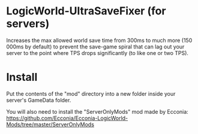 # LogicWorld-UltraSaveFixer (for servers)
Increases the max allowed world save time from 300ms to much more (150 000ms by default) to prevent the save-game spiral that can lag out your server to the point where TPS drops significantly (to like one or two TPS).

# Install
Put the contents of the "mod" directory into a new folder inside your server's GameData folder.

You will also need to install the "ServerOnlyMods" mod made by Ecconia: https://github.com/Ecconia/Ecconia-LogicWorld-Mods/tree/master/ServerOnlyMods
